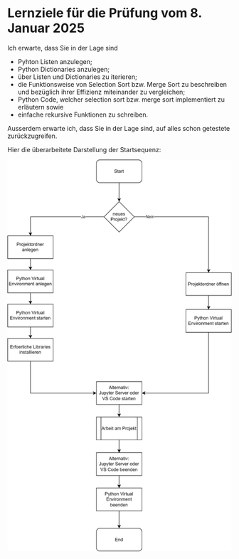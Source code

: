 # Lernziele für die Prüfung vom 8. Januar 2025

Ich erwarte, dass Sie in der Lage sind

* Pyhton Listen anzulegen;
* Python Dictionaries anzulegen;
* über Listen und Dictionaries zu iterieren;
* die Funktionsweise von Selection Sort bzw. Merge Sort zu beschreiben und
  bezüglich ihrer Effizienz miteinander zu vergleichen;
* Python Code, welcher selection sort bzw. merge sort implementiert zu erläutern sowie
* einfache rekursive Funktionen zu schreiben.

Ausserdem erwarte ich, dass Sie in der Lage sind, auf alles schon getestete
zurückzugreifen.

Hier die überarbeitete Darstellung der Startsequenz:

![Startsequenz](../anleitungen/startsequenz.svg)